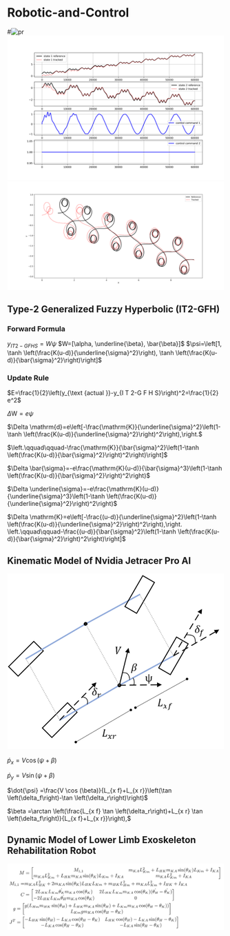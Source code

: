 # Robotic-and-Control
#![pr](https://github.com/KianoushAqabakee/Robotic-and-Control/tree/main/Nvidia%20Jetiracer%20Pro%20Control/MPC-RBF%20Control/QT_Tracking_Results_1.png)
<img src="./Nvidia%20Jetiracer%20Pro%20Control/MPC-RBF%20Control/QT_Tracking_Results_1.png" alt="">
<img src="./Nvidia%20Jetiracer%20Pro%20Control/MPC-RBF%20Control/QT_Tracking_Results_2.png" alt="">

## Type-2 Generalized Fuzzy Hyperbolic (IT2-GFH)

### Forward Formula

$y_{I T 2-G F H S}=W \psi$
$W=[\alpha, \underline{\beta}, \bar{\beta}]$
$\psi=\left[1, \tanh \left(\frac{K(u-d)}{\underline{\sigma}^2}\right), \tanh \left(\frac{K(u-d)}{\bar{\sigma}^2}\right)\right]$


### Update Rule

$E=\frac{1}{2}\left(y_{\text {actual }}-y_{I T 2-G F H S}\right)^2=\frac{1}{2} e^2$

$\Delta \mathrm{W} = e  \psi$

$\Delta \mathrm{d}=e\left[-\frac{\mathrm{K}}{\underline{\sigma}^2}\left(1-\tanh \left(\frac{K(u-d)}{\underline{\sigma}^2}\right)^2\right),\right.$

$\left.\qquad\qquad-\frac{\mathrm{K}}{\bar{\sigma}^2}\left(1-\tanh \left(\frac{K(u-d)}{\bar{\sigma}^2}\right)^2\right)\right]$

$\Delta \bar{\sigma}=-e\frac{\mathrm{K}(u-d)}{\bar{\sigma}^3}\left(1-\tanh \left(\frac{K(u-d)}{\bar{\sigma}^2}\right)^2\right)$

$\Delta \underline{\sigma}=-e\frac{\mathrm{K}(u-d)}{\underline{\sigma}^3}\left(1-\tanh \left(\frac{K(u-d)}{\underline{\sigma}^2}\right)^2\right)$

$\Delta \mathrm{K}=e\left[-\frac{(u-d)}{\underline{\sigma}^2}\left(1-\tanh \left(\frac{K(u-d)}{\underline{\sigma}^2}\right)^2\right),\right. \left.\qquad\qquad-\frac{(u-d)}{\bar{\sigma}^2}\left(1-\tanh \left(\frac{K(u-d)}{\bar{\sigma}^2}\right)^2\right)\right]$



## Kinematic Model of Nvidia Jetracer Pro AI 

<img src="./Images/Jetracer_K.png" alt="">

$\dot{p}_x =V \cos (\psi+\beta)$

$\dot{p}_y =V \sin (\psi+\beta)$

$\dot{\psi} =\frac{V \cos (\beta)}{L_{x f}+L_{x r}}\left(\tan \left(\delta_f\right)-\tan \left(\delta_r\right)\right)$

$\beta =\arctan \left(\frac{L_{x f} \tan \left(\delta_r\right)+L_{x r} \tan \left(\delta_f\right)}{L_{x f}+L_{x r}}\right),$

## Dynamic Model of Lower Limb Exoskeleton Rehabilitation Robot 

<img src="./Images/Exo_Dynamic.png" alt="">